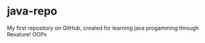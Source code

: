 # java-repo
My first repository on GitHub, created for learning java progamming through Revature!
OOPs
